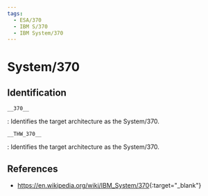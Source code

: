 ```yaml
---
tags:
  - ESA/370
  - IBM S/370
  - IBM System/370
---
```

# System/370

## Identification

`__370__`

: Identifies the target architecture as the System/370.

`__THW_370__`

: Identifies the target architecture as the System/370.

## References

- <https://en.wikipedia.org/wiki/IBM_System/370>{:target="_blank"}
